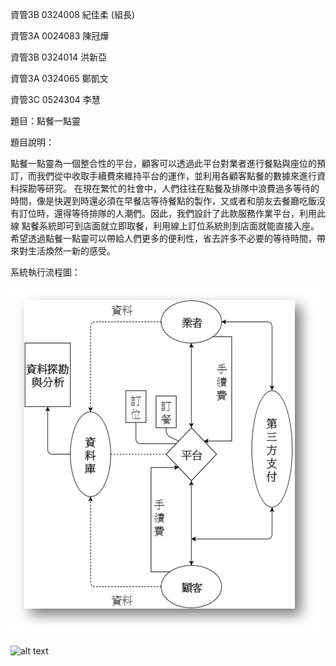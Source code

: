 資管3B 0324008 紀佳柔 (組長)

資管3A 0024083 陳冠燁

資管3B 0324014 洪新亞

資管3A 0324065 鄭凱文

資管3C 0524304 李慧

題目：點餐一點靈

題目說明：

  點餐一點靈為一個整合性的平台，顧客可以透過此平台對業者進行餐點與座位的預訂，而我們從中收取手續費來維持平台的運作，並利用各顧客點餐的數據來進行資料探勘等研究。
  在現在繁忙的社會中，人們往往在點餐及排隊中浪費過多等待的時間，像是快遲到時還必須在早餐店等待餐點的製作，又或者和朋友去餐廳吃飯沒有訂位時，還得等待排隊的人潮們。因此，我們設計了此款服務作業平台，利用此線
點餐系統即可到店面就立即取餐，利用線上訂位系統則到店面就能直接入座。
  希望透過點餐一點靈可以帶給人們更多的便利性，省去許多不必要的等待時間，帶來對生活煥然一新的感受。

系統執行流程圖：

![alt tag](https://github.com/e8chichi/oose_0324008/blob/master/%E5%9C%96%E7%89%871.png)

![alt text](http://e8chichi.imgur.com/edit)


